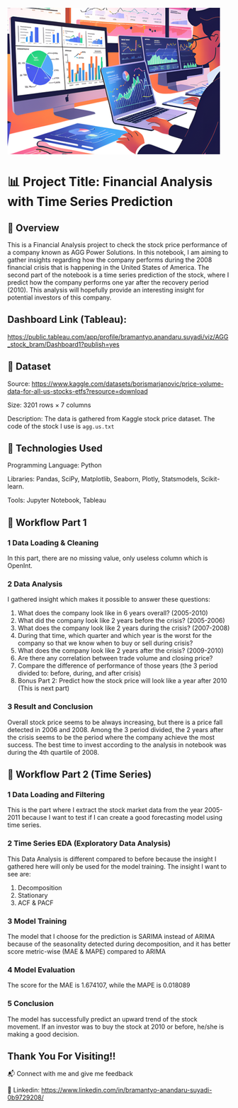 ![Alt text](image.png)
# 📊 Project Title: Financial Analysis with Time Series Prediction
## 📝 Overview
This is a Financial Analysis project to check the stock price performance of a company known as AGG Power Solutions. In this notebook, I am aiming to gather insights regarding how the company performs during the 2008 financial crisis that is happening in the United States of America. The second part of the notebook is a time series prediction of the stock, where I predict how the company performs one yar after the recovery period (2010). This analysis will hopefully provide an interesting insight for potential investors of this company.

## Dashboard Link (Tableau):
https://public.tableau.com/app/profile/bramantyo.anandaru.suyadi/viz/AGG_stock_bram/Dashboard1?publish=yes

## 📂 Dataset
Source: https://www.kaggle.com/datasets/borismarjanovic/price-volume-data-for-all-us-stocks-etfs?resource=download 

Size: 3201 rows × 7 columns

Description: The data is gathered from Kaggle stock price dataset. The code of the stock I use is `agg.us.txt`

## 🔧 Technologies Used
Programming Language: Python

Libraries: Pandas, SciPy, Matplotlib, Seaborn, Plotly, Statsmodels, Scikit-learn.

Tools: Jupyter Notebook, Tableau

## 🚀 Workflow Part 1
### 1️ Data Loading & Cleaning
In this part, there are no missing value, only useless column which is OpenInt.
### 2️ Data Analysis 
I gathered insight which makes it possible to answer these questions:
1. What does the company look like in 6 years overall? (2005-2010)
2. What did the company look like 2 years before the crisis? (2005-2006)
3. What does the company look like 2 years during the crisis? (2007-2008)
4. During that time, which quarter and which year is the worst for the company so that we know when to buy or sell during crisis? 
5. What does the company look like 2 years after the crisis? (2009-2010)
6. Are there any correlation between trade volume and closing price?
7. Compare the difference of performance of those years (the 3 period divided to: before, during, and after crisis)
8. Bonus Part 2: Predict how the stock price will look like a year after 2010 (This is next part)
### 3 Result and Conclusion
Overall stock price seems to be always increasing, but there is a price fall detected in 2006 and 2008. Among the 3 period divided, the 2 years after the crisis seems to be the period where the company achieve the most success. The best time to invest according to the analysis in notebook was during the 4th quartile of 2008.

## 🚀 Workflow Part 2 (Time Series)
### 1 Data Loading and Filtering
This is the part where I extract the stock market data from the year 2005-2011 because I want to test if I can create a good forecasting model using time series.
### 2 Time Series EDA (Exploratory Data Analysis)
This Data Analysis is different compared to before because the insight I gathered here will only be used for the model training. The insight I want to see are:
1. Decomposition
2. Stationary
3. ACF & PACF
### 3 Model Training
The model that I choose for the prediction is SARIMA instead of ARIMA because of the seasonality detected during decomposition, and it has better score metric-wise (MAE & MAPE) compared to ARIMA
### 4 Model Evaluation
The score for the MAE is 1.674107, while the MAPE is 0.018089
### 5 Conclusion
The model has successfully predict an upward trend of the stock movement. If an investor was to buy the stock at 2010 or before, he/she is making a good decision.

## Thank You For Visiting!!
📬 Connect with me and give me feedback

💼 Linkedin: https://www.linkedin.com/in/bramantyo-anandaru-suyadi-0b9729208/ 